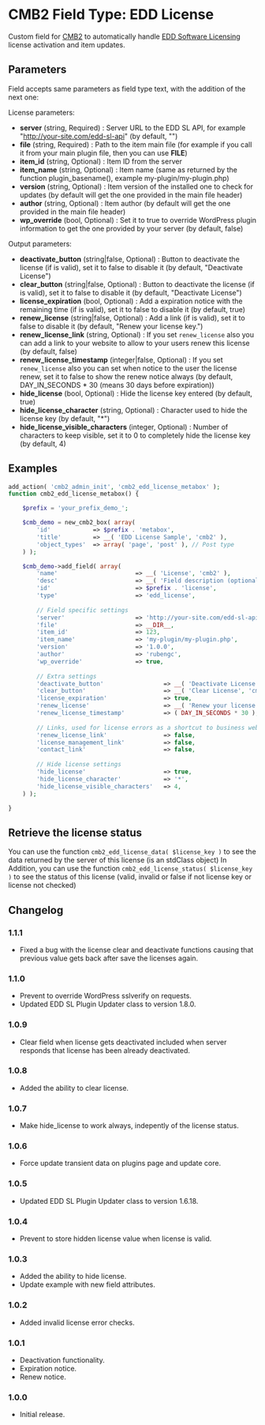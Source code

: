 CMB2 Field Type: EDD License
==================

Custom field for [CMB2](https://github.com/WebDevStudios/CMB2) to automatically handle [EDD Software Licensing](https://easydigitaldownloads.com/downloads/software-licensing/) license activation and item updates.

## Parameters

Field accepts same parameters as field type text, with the addition of the next one:

License parameters:
- **server** (string, Required) : Server URL to the EDD SL API, for example "http://your-site.com/edd-sl-api" (by default, "")
- **file** (string, Required) : Path to the item main file (for example if you call it from your main plugin file, then you can use __FILE__)
- **item_id** (string, Optional) : Item ID from the server
- **item_name** (string, Optional) : Item name (same as returned by the function plugin_basename(), example my-plugin/my-plugin.php)
- **version** (string, Optional) : Item version of the installed one to check for updates (by default will get the one provided in the main file header)
- **author** (string, Optional) : Item author (by default will get the one provided in the main file header)
- **wp_override** (bool, Optional) : Set it to true to override WordPress plugin information to get the one provided by your server (by default, false)

Output parameters:
- **deactivate_button** (string|false, Optional) : Button to deactivate the license (if is valid), set it to false to disable it (by default, "Deactivate License")
- **clear_button** (string|false, Optional) : Button to deactivate the license (if is valid), set it to false to disable it (by default, "Deactivate License")
- **license_expiration** (bool, Optional) : Add a expiration notice with the remaining time (if is valid), set it to false to disable it (by default, true)
- **renew_license** (string|false, Optional) : Add a link  (if is valid), set it to false to disable it (by default, "Renew your license key.")
- **renew_license_link** (string, Optional) : If you set `renew_license` also you can add a link to your website to allow to your users renew this license (by default, false)
- **renew_license_timestamp** (integer|false, Optional) : If you set `renew_license` also you can set when notice to the user the license renew, set it to false to show the renew notice always (by default, DAY_IN_SECONDS * 30 (means 30 days before expiration))
- **hide_license** (bool, Optional) : Hide the license key entered (by default, true)
- **hide_license_character** (string, Optional) : Character used to hide the license key (by default, "*")
- **hide_license_visible_characters** (integer, Optional) : Number of characters to keep visible, set it to 0 to completely hide the license key (by default, 4)


## Examples

```php
add_action( 'cmb2_admin_init', 'cmb2_edd_license_metabox' );
function cmb2_edd_license_metabox() {

	$prefix = 'your_prefix_demo_';

	$cmb_demo = new_cmb2_box( array(
		'id'            => $prefix . 'metabox',
		'title'         => __( 'EDD License Sample', 'cmb2' ),
		'object_types'  => array( 'page', 'post' ), // Post type
	) );

	$cmb_demo->add_field( array(
		'name'                      => __( 'License', 'cmb2' ),
		'desc'                      => __( 'Field description (optional)', 'cmb2' ),
		'id'                        => $prefix . 'license',
		'type'                      => 'edd_license',
		
		// Field specific settings
		'server'                    => 'http://your-site.com/edd-sl-api',
		'file'                      => __DIR__,
		'item_id'                   => 123,
		'item_name'                 => 'my-plugin/my-plugin.php',
		'version'                   => '1.0.0',
		'author'                    => 'rubengc',
		'wp_override'               => true,
		
		// Extra settings
		'deactivate_button'                 => __( 'Deactivate License', 'cmb2-edd-license' ),      // string|false String to set the button text, false to remove it
		'clear_button'                      => __( 'Clear License', 'cmb2-edd-license' ),      // string|false String to set the button text, false to remove it
		'license_expiration'                => true,                                                // bool         True to enable license expiration notice, false to deactivate it
		'renew_license'                     => __( 'Renew your license key.', 'cmb2-edd-license' ), // string|false String to set the renew license text, false to remove it
		'renew_license_timestamp'           => ( DAY_IN_SECONDS * 30 ),                             // int          Minimum time to show the license renewal text, by default 30 days
		
		// Links, used for license errors as a shortcut to business website
		'renew_license_link' 		        => false,                                               // string|false Link where users can renew their licenses, false to remove it
		'license_management_link' 	        => false,                                               // string|false Link where users can manage their licenses, false to remove it
		'contact_link' 				        => false,                                               // string|false Link where users can contact with your team, false to remove it
		
		// Hide license settings
		'hide_license'                      => true,                                                // bool         True to hide the license (just if license is valid), with default settings license will be displayed as: **********1234
		'hide_license_character'            => '*',                                                 // string       Character to hide the license
		'hide_license_visible_characters'   => 4,                                                   // int          Number of visible license characters
	) );

}
```

## Retrieve the license status

You can use the function `cmb2_edd_license_data( $license_key )` to see the data returned by the server of this license (is an stdClass object)
In Addition, you can use the function `cmb2_edd_license_status( $license_key )` to see the status of this license (valid, invalid or false if not license key or license not checked)

## Changelog

### 1.1.1

* Fixed a bug with the license clear and deactivate functions causing that previous value gets back after save the licenses again.

### 1.1.0

* Prevent to override WordPress sslverify on requests.
* Updated EDD SL Plugin Updater class to version 1.8.0.

### 1.0.9

* Clear field when license gets deactivated included when server responds that license has been already deactivated.

### 1.0.8

* Added the ability to clear license.

### 1.0.7

* Make hide_license to work always, indepently of the license status.

### 1.0.6

* Force update transient data on plugins page and update core.

### 1.0.5

* Updated EDD SL Plugin Updater class to version 1.6.18.

### 1.0.4

* Prevent to store hidden license value when license is valid.

### 1.0.3

* Added the ability to hide license.
* Update example with new field attributes.

### 1.0.2

* Added invalid license error checks.

### 1.0.1

* Deactivation functionality.
* Expiration notice.
* Renew notice.

### 1.0.0

* Initial release.
